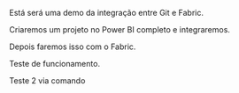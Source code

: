 Está será uma demo da integração entre Git e Fabric.

Criaremos um projeto no Power BI completo e integraremos.

Depois faremos isso com o Fabric.

Teste de funcionamento.

Teste 2 via comando

